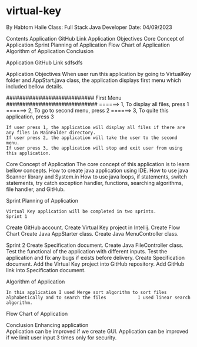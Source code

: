 # virtual-key

By Habtom Haile
Class: Full Stack Java Developer
Date: 04/09/2023
                                                     

Contents 
Application GitHub Link
Application Objectives
Core Concept of Application
Sprint Planning of Application 
Flow Chart of Application
Algorithm of Application
Conclusion
   
  

Application GitHub Link
sdfsdfs          

Application Objectives
            When user run this application by going to VirtualKey folder and AppStart.java class, the application 	displays first menu which included bellow details. 

########################### First Menu   ############################
  	 ======> 1, To display all files, press 1
  	 ======> 2, To go to second menu, press 2
   	======> 3, To quite this application, press 3

	If user press 1, the application will display all files if there are any files in MainFolder directory.
	If user press 2, the application will take the user to the second menu. 
	If user press 3, the application will stop and exit user from using this application. 
	

Core Concept of Application 
	The core concept of this application is to learn bellow concepts.
How to create java application using IDE. 
How to use java Scanner library and System.in 
How to use java loops, if statements, switch statements, try catch exception handler, functions, searching algorithms, file handler, and GitHub. 
	
Sprint Planning of Application 
                  
	Virtual Key application will be completed in two sprints.
	Sprint 1
Create GitHub account. 
Create Virtual Key project in Intellij. 
Create Flow Chart 
Create Java AppStarter class. 
Create Java MenuController class. 

Sprint 2
Create Specification document. 
Create Java FileController class. 
Test the functional of the application with different inputs. 
Test the application and fix any bugs if exists before delivery. 
Create Specification document. 
Add the Virtual Key project into GitHub repository. 
Add GitHub link into Specification document.

Algorithm of Application 

	In this application I used Merge sort algorithm to sort files alphabetically and to search the files        	I used linear search algorithm. 

Flow Chart of Application
     




Conclusion
       Enhancing application  
Application can be improved if we create GUI. 
Application can be improved if we limit user input 3 times only for security. 

